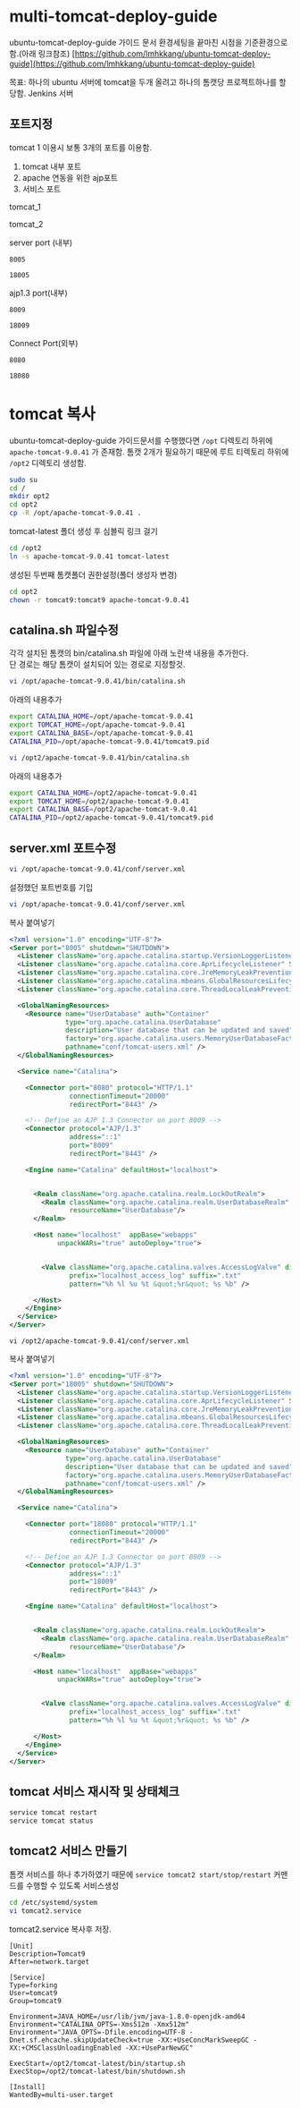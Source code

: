 
# multi-tomcat-deploy-guide

ubuntu-tomcat-deploy-guide 가이드 문서 환경세팅을 끝마친 시점을 기준환경으로 함.(아래 링크참조)  [https://github.com/lmhkkang/ubuntu-tomcat-deploy-guide](https://github.com/lmhkkang/ubuntu-tomcat-deploy-guide)

목표: 하나의 ubuntu 서버에 tomcat을 두개 올려고 하나의 톰캣당 프로젝트하나를 할당함. Jenkins 서버

## 포트지정

tomcat 1 이용시 보통 3개의 포트를 이용함.

1.  tomcat 내부 포트
2.  apache 연동을 위한 ajp포트
3.  서비스 포트

tomcat_1

tomcat_2

server port (내부)

`8005`

`18005`

ajp1.3 port(내부)

`8009`

`18009`

Connect Port(외부)

`8080`

`18080`

# tomcat 복사

ubuntu-tomcat-deploy-guide 가이드문서를 수행했다면  `/opt`  디렉토리 하위에  `apache-tomcat-9.0.41`  가 존재함. 톰캣 2개가 필요하기 때문에 루트 티렉토리 하위에  `/opt2`  디렉토리 생성함.

```bash
sudo su
cd /
mkdir opt2
cd opt2
cp -R /opt/apache-tomcat-9.0.41 .

```

tomcat-latest 폴더 생성 후 심볼릭 링크 걸기

```bash
cd /opt2 
ln -s apache-tomcat-9.0.41 tomcat-latest

```

생성된 두번째 톰캣폴더 권한설정(폴더 생성자 변경)

```bash
cd opt2
chown -r tomcat9:tomcat9 apache-tomcat-9.0.41

```

## catalina.sh 파일수정

각각 설치된 톰캣의 bin/catalina.sh 파일에 아래 노란색 내용을 추가한다.  
단 경로는 해당 톰캣이 설치되어 있는 경로로 지정할것.

```bash
vi /opt/apache-tomcat-9.0.41/bin/catalina.sh

```

아래의 내용추가

```bash
export CATALINA_HOME=/opt/apache-tomcat-9.0.41
export TOMCAT_HOME=/opt/apache-tomcat-9.0.41
export CATALINA_BASE=/opt/apache-tomcat-9.0.41 
CATALINA_PID=/opt/apache-tomcat-9.0.41/tomcat9.pid

```

```bash
vi /opt2/apache-tomcat-9.0.41/bin/catalina.sh

```

아래의 내용추가

```bash
export CATALINA_HOME=/opt2/apache-tomcat-9.0.41
export TOMCAT_HOME=/opt2/apache-tomcat-9.0.41
export CATALINA_BASE=/opt2/apache-tomcat-9.0.41
CATALINA_PID=/opt2/apache-tomcat-9.0.41/tomcat9.pid

```

## server.xml 포트수정

```bash
vi /opt/apache-tomcat-9.0.41/conf/server.xml

```

설정했던 포트번호를 기입

```bash
vi /opt/apache-tomcat-9.0.41/conf/server.xml

```

복사 붙여넣기

```xml
<?xml version="1.0" encoding="UTF-8"?>
<Server port="8005" shutdown="SHUTDOWN">
  <Listener className="org.apache.catalina.startup.VersionLoggerListener" />
  <Listener className="org.apache.catalina.core.AprLifecycleListener" SSLEngine="on" />
  <Listener className="org.apache.catalina.core.JreMemoryLeakPreventionListener" />
  <Listener className="org.apache.catalina.mbeans.GlobalResourcesLifecycleListener" />
  <Listener className="org.apache.catalina.core.ThreadLocalLeakPreventionListener" />

  <GlobalNamingResources>
    <Resource name="UserDatabase" auth="Container"
              type="org.apache.catalina.UserDatabase"
              description="User database that can be updated and saved"
              factory="org.apache.catalina.users.MemoryUserDatabaseFactory"
              pathname="conf/tomcat-users.xml" />
  </GlobalNamingResources>

  <Service name="Catalina">

    <Connector port="8080" protocol="HTTP/1.1"
               connectionTimeout="20000"
               redirectPort="8443" />

    <!-- Define an AJP 1.3 Connector on port 8009 -->
    <Connector protocol="AJP/1.3"
               address="::1"
               port="8009"
               redirectPort="8443" />

    <Engine name="Catalina" defaultHost="localhost">


      <Realm className="org.apache.catalina.realm.LockOutRealm">
        <Realm className="org.apache.catalina.realm.UserDatabaseRealm"
               resourceName="UserDatabase"/>
      </Realm>

      <Host name="localhost"  appBase="webapps"
            unpackWARs="true" autoDeploy="true">


        <Valve className="org.apache.catalina.valves.AccessLogValve" directory="logs"
               prefix="localhost_access_log" suffix=".txt"
               pattern="%h %l %u %t &quot;%r&quot; %s %b" />

      </Host>
    </Engine>
  </Service>
</Server>

```

```
vi /opt2/apache-tomcat-9.0.41/conf/server.xml

```

복사 붙여넣기

```xml
<?xml version="1.0" encoding="UTF-8"?>
<Server port="18005" shutdown="SHUTDOWN">
  <Listener className="org.apache.catalina.startup.VersionLoggerListener" />
  <Listener className="org.apache.catalina.core.AprLifecycleListener" SSLEngine="on" />
  <Listener className="org.apache.catalina.core.JreMemoryLeakPreventionListener" />
  <Listener className="org.apache.catalina.mbeans.GlobalResourcesLifecycleListener" />
  <Listener className="org.apache.catalina.core.ThreadLocalLeakPreventionListener" />

  <GlobalNamingResources>
    <Resource name="UserDatabase" auth="Container"
              type="org.apache.catalina.UserDatabase"
              description="User database that can be updated and saved"
              factory="org.apache.catalina.users.MemoryUserDatabaseFactory"
              pathname="conf/tomcat-users.xml" />
  </GlobalNamingResources>

  <Service name="Catalina">

    <Connector port="18080" protocol="HTTP/1.1"
               connectionTimeout="20000"
               redirectPort="8443" />

    <!-- Define an AJP 1.3 Connector on port 8009 -->
    <Connector protocol="AJP/1.3"
               address="::1"
               port="18009"
               redirectPort="8443" />

    <Engine name="Catalina" defaultHost="localhost">


      <Realm className="org.apache.catalina.realm.LockOutRealm">
        <Realm className="org.apache.catalina.realm.UserDatabaseRealm"
               resourceName="UserDatabase"/>
      </Realm>

      <Host name="localhost"  appBase="webapps"
            unpackWARs="true" autoDeploy="true">


        <Valve className="org.apache.catalina.valves.AccessLogValve" directory="logs"
               prefix="localhost_access_log" suffix=".txt"
               pattern="%h %l %u %t &quot;%r&quot; %s %b" />

      </Host>
    </Engine>
  </Service>
</Server>

```

## tomcat 서비스 재시작 및 상태체크

```bash
service tomcat restart
service tomcat status

```

## tomcat2 서비스 만들기

톰캣 서비스를 하나 추가하였기 때문에  `service tomcat2 start/stop/restart`  커맨드를 수행할 수 있도록 서비스생성

```bash
cd /etc/systemd/system
vi tomcat2.service

```

tomcat2.service 복사후 저장.

```
[Unit]
Description=Tomcat9
After=network.target

[Service]
Type=forking
User=tomcat9
Group=tomcat9

Environment=JAVA_HOME=/usr/lib/jvm/java-1.8.0-openjdk-amd64
Environment="CATALINA_OPTS=-Xms512m -Xmx512m"
Environment="JAVA_OPTS=-Dfile.encoding=UTF-8 -Dnet.sf.ehcache.skipUpdateCheck=true -XX:+UseConcMarkSweepGC -XX:+CMSClassUnloadingEnabled -XX:+UseParNewGC"

ExecStart=/opt2/tomcat-latest/bin/startup.sh
ExecStop=/opt2/tomcat-latest/bin/shutdown.sh

[Install]
WantedBy=multi-user.target
```
<!--stackedit_data:
eyJoaXN0b3J5IjpbMTE4MTUwNDMxMl19
-->